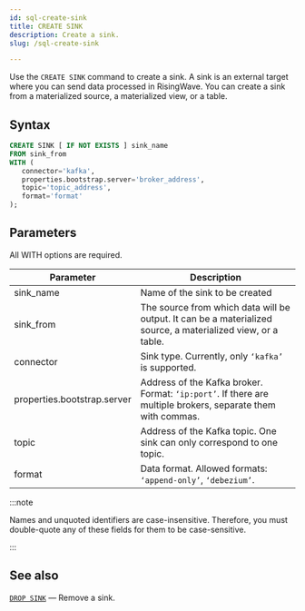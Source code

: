```yaml
---
id: sql-create-sink
title: CREATE SINK
description: Create a sink.
slug: /sql-create-sink

---
```


Use the `CREATE SINK` command to create a sink. A sink is an external target where you can send data processed in RisingWave. You can create a sink from a materialized source, a materialized view, or a table.


## Syntax

```sql
CREATE SINK [ IF NOT EXISTS ] sink_name 
FROM sink_from
WITH (
   connector='kafka',
   properties.bootstrap.server='broker_address',
   topic='topic_address',
   format='format'
);
```

## Parameters

All WITH options are required.

|Parameter | Description|
|---|---|
|sink_name| Name of the sink to be created|
|sink_from| The source from which data will be output. It can be a materialized source, a materialized view, or a table.|
|connector| Sink type. Currently, only `‘kafka’` is supported.|
|properties.bootstrap.server|Address of the Kafka broker. Format: `‘ip:port’`. If there are multiple brokers, separate them with commas. |
|topic|Address of the Kafka topic. One sink can only correspond to one topic.|
|format	| Data format. Allowed formats: `‘append-only’`, `‘debezium’`.|



:::note

Names and unquoted identifiers are case-insensitive. Therefore, you must double-quote any of these fields for them to be case-sensitive.

:::

## See also

[`DROP SINK`](sql-drop-sink.md) — Remove a sink.